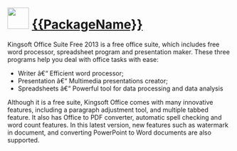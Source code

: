 ﻿# <img src="https://cdn.rawgit.com/chocolatey/chocolatey-coreteampackages/edba4a5849ff756e767cba86641bea97ff5721fe/icons/kingsoft-office-free.png" width="48" height="48"/> [{{PackageName}}](https://chocolatey.org/packages/{{PackageName}})


Kingsoft Office Suite Free 2013 is a free office suite, which includes free word processor, spreadsheet program and presentation maker. These three programs help you deal with office tasks with ease:

* Writer â€“ Efficient word processor;
* Presentation â€“ Multimedia presentations creator;
* Spreadsheets â€“ Powerful tool for data processing and data analysis

Although it is a free suite, Kingsoft Office comes with many innovative features, including a paragraph adjustment tool, and multiple tabbed feature. It also has Office to PDF converter, automatic spell checking and word count features. In this latest version, new features such as watermark in document, and converting PowerPoint to Word documents are also supported.

